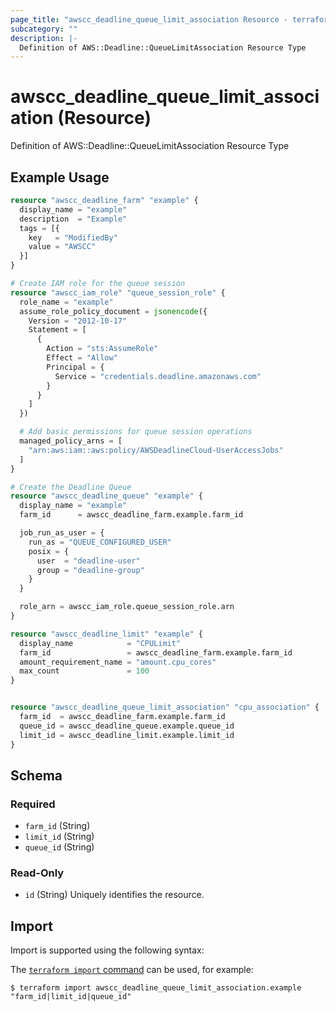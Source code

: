 ```yaml
---
page_title: "awscc_deadline_queue_limit_association Resource - terraform-provider-awscc"
subcategory: ""
description: |-
  Definition of AWS::Deadline::QueueLimitAssociation Resource Type
---
```


# awscc_deadline_queue_limit_association (Resource)

Definition of AWS::Deadline::QueueLimitAssociation Resource Type

## Example Usage

```terraform
resource "awscc_deadline_farm" "example" {
  display_name = "example"
  description  = "Example"
  tags = [{
    key   = "ModifiedBy"
    value = "AWSCC"
  }]
}

# Create IAM role for the queue session
resource "awscc_iam_role" "queue_session_role" {
  role_name = "example"
  assume_role_policy_document = jsonencode({
    Version = "2012-10-17"
    Statement = [
      {
        Action = "sts:AssumeRole"
        Effect = "Allow"
        Principal = {
          Service = "credentials.deadline.amazonaws.com"
        }
      }
    ]
  })

  # Add basic permissions for queue session operations
  managed_policy_arns = [
    "arn:aws:iam::aws:policy/AWSDeadlineCloud-UserAccessJobs"
  ]
}

# Create the Deadline Queue
resource "awscc_deadline_queue" "example" {
  display_name = "example"
  farm_id      = awscc_deadline_farm.example.farm_id

  job_run_as_user = {
    run_as = "QUEUE_CONFIGURED_USER"
    posix = {
      user  = "deadline-user"
      group = "deadline-group"
    }
  }

  role_arn = awscc_iam_role.queue_session_role.arn
}

resource "awscc_deadline_limit" "example" {
  display_name            = "CPULimit"
  farm_id                 = awscc_deadline_farm.example.farm_id
  amount_requirement_name = "amount.cpu_cores"
  max_count               = 100
}


resource "awscc_deadline_queue_limit_association" "cpu_association" {
  farm_id  = awscc_deadline_farm.example.farm_id
  queue_id = awscc_deadline_queue.example.queue_id
  limit_id = awscc_deadline_limit.example.limit_id
}
```

<!-- schema generated by tfplugindocs -->
## Schema

### Required

- `farm_id` (String)
- `limit_id` (String)
- `queue_id` (String)

### Read-Only

- `id` (String) Uniquely identifies the resource.

## Import

Import is supported using the following syntax:

The [`terraform import` command](https://developer.hashicorp.com/terraform/cli/commands/import) can be used, for example:

```shell
$ terraform import awscc_deadline_queue_limit_association.example "farm_id|limit_id|queue_id"
```